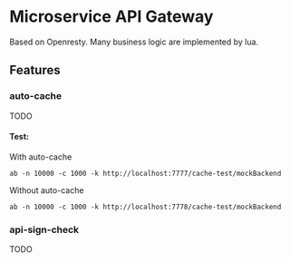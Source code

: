# Microservice API Gateway

Based on Openresty. Many business logic are implemented by lua.

## Features

### auto-cache
TODO

#### Test:

With auto-cache

```shell
ab -n 10000 -c 1000 -k http://localhost:7777/cache-test/mockBackend
```

Without auto-cache

```shell
ab -n 10000 -c 1000 -k http://localhost:7778/cache-test/mockBackend
```

### api-sign-check
TODO

